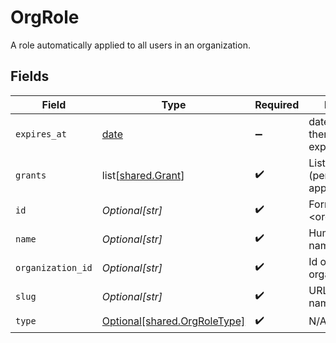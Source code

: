# OrgRole

A role automatically applied to all users in an organization.


## Fields

| Field                                                                  | Type                                                                   | Required                                                               | Description                                                            | Example                                                                |
| ---------------------------------------------------------------------- | ---------------------------------------------------------------------- | ---------------------------------------------------------------------- | ---------------------------------------------------------------------- | ---------------------------------------------------------------------- |
| `expires_at`                                                           | [date](https://docs.python.org/3/library/datetime.html#date-objects)   | :heavy_minus_sign:                                                     | date and time then the role will expire                                | 2028-07-21T17:32:28Z                                                   |
| `grants`                                                               | list[[shared.Grant](undefined/models/shared/grant.md)]                 | :heavy_check_mark:                                                     | List of grants (permissions) applied to the role                       |                                                                        |
| `id`                                                                   | *Optional[str]*                                                        | :heavy_check_mark:                                                     | Format: <organization_id>:<slug>                                       | 123:owner                                                              |
| `name`                                                                 | *Optional[str]*                                                        | :heavy_check_mark:                                                     | Human-friendly name for the role                                       | Owner                                                                  |
| `organization_id`                                                      | *Optional[str]*                                                        | :heavy_check_mark:                                                     | Id of an organization                                                  | 123                                                                    |
| `slug`                                                                 | *Optional[str]*                                                        | :heavy_check_mark:                                                     | URL-friendly name for the role                                         | owner                                                                  |
| `type`                                                                 | [Optional[shared.OrgRoleType]](undefined/models/shared/orgroletype.md) | :heavy_check_mark:                                                     | N/A                                                                    |                                                                        |